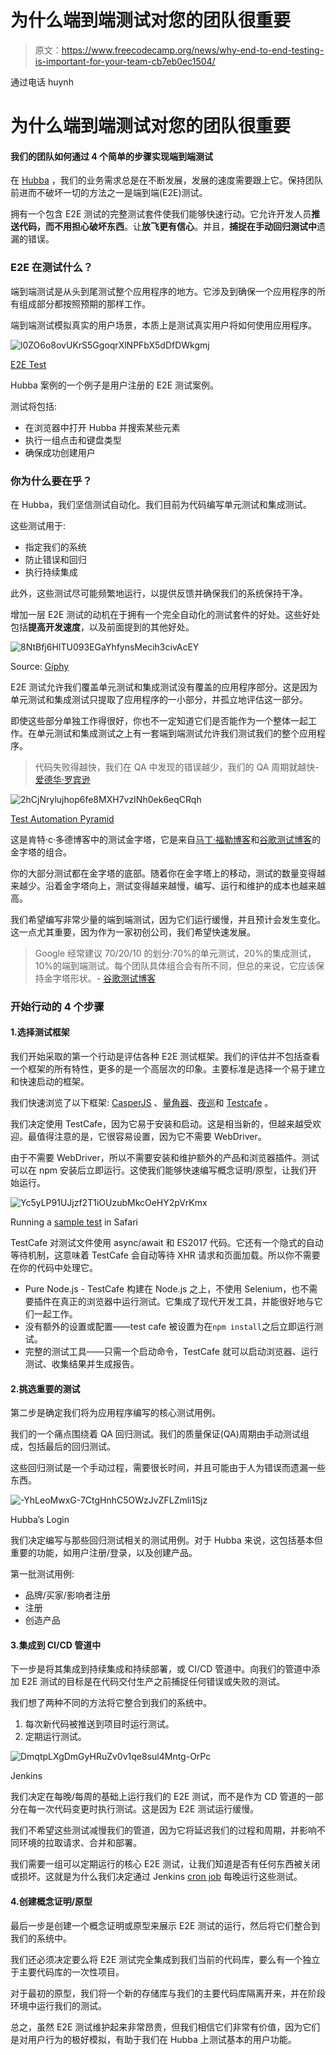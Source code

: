 # 为什么端到端测试对您的团队很重要

> 原文：<https://www.freecodecamp.org/news/why-end-to-end-testing-is-important-for-your-team-cb7eb0ec1504/>

通过电话 huynh

# 为什么端到端测试对您的团队很重要

#### 我们的团队如何通过 4 个简单的步骤实现端到端测试

在 [Hubba](https://www.hubba.com/) ，我们的业务需求总是在不断发展，发展的速度需要跟上它。保持团队前进而不破坏一切的方法之一是端到端(E2E)测试。

拥有一个包含 E2E 测试的完整测试套件使我们能够快速行动。它允许开发人员**推送代码，而不用担心破坏东西**。让**放飞更有信心**。并且，**捕捉在手动回归测试中**遗漏的错误。

### E2E 在测试什么？

端到端测试是从头到尾测试整个应用程序的地方。它涉及到确保一个应用程序的所有组成部分都按照预期的那样工作。

端到端测试模拟真实的用户场景，本质上是测试真实用户将如何使用应用程序。

![l0ZO6o8ovUKrS5GgoqrXlNPFbX5dDfDWkgmj](img/e46547c282794393874efbb9dacc31c2.png)

[E2E Test](https://twitter.com/Una/status/850451564527591424)

Hubba 案例的一个例子是用户注册的 E2E 测试案例。

测试将包括:

*   在浏览器中打开 Hubba 并搜索某些元素
*   执行一组点击和键盘类型
*   确保成功创建用户

### 你为什么要在乎？

在 Hubba，我们坚信测试自动化。我们目前为代码编写单元测试和集成测试。

这些测试用于:

*   指定我们的系统
*   防止错误和回归
*   执行持续集成

此外，这些测试尽可能频繁地运行，以提供反馈并确保我们的系统保持干净。

增加一层 E2E 测试的动机在于拥有一个完全自动化的测试套件的好处。这些好处包括**提高开发速度**，以及前面提到的其他好处。

![8NtBfj6HITU093EGaYhfynsMecih3civAcEY](img/18c5001ec8f2c66b5754a63f98d03914.png)

Source: [Giphy](https://giphy.com/gifs/fail-technology-i5RWkVZzVScmY)

E2E 测试允许我们覆盖单元测试和集成测试没有覆盖的应用程序部分。这是因为单元测试和集成测试只提取了应用程序的一小部分，并孤立地评估这一部分。

即使这些部分单独工作得很好，你也不一定知道它们是否能作为一个整体一起工作。在单元测试和集成测试之上有一套端到端测试允许我们测试我们的整个应用程序。

> 代码失败得越快，我们在 QA 中发现的错误越少，我们的 QA 周期就越快- [爱德华·罗宾逊](https://medium.com/@earobinson)

![2hCjNrylujhop6fe8MXH7vzINh0ek6eqCRqh](img/8cfe54d27c9c126f0da5df99abd37a87.png)

[Test Automation Pyramid](https://blog.kentcdodds.com/write-tests-not-too-many-mostly-integration-5e8c7fff591c)

这是肯特·c·多德博客中的测试金字塔，它是来自[马丁·福勒博客](https://martinfowler.com/bliki/TestPyramid.html)和[谷歌测试博客](https://testing.googleblog.com/2015/04/just-say-no-to-more-end-to-end-tests.html)的金字塔的组合。

你的大部分测试都在金字塔的底部。随着你在金字塔上的移动，测试的数量变得越来越少。沿着金字塔向上，测试变得越来越慢，编写、运行和维护的成本也越来越高。

我们希望编写非常少量的端到端测试，因为它们运行缓慢，并且预计会发生变化。这一点尤其重要，因为作为一家初创公司，我们希望快速发展。

> Google 经常建议 70/20/10 的划分:70%的单元测试，20%的集成测试，10%的端到端测试。每个团队具体组合会有所不同，但总的来说，它应该保持金字塔形状。- [谷歌测试博客](https://testing.googleblog.com/2015/04/just-say-no-to-more-end-to-end-tests.html)

### 开始行动的 4 个步骤

#### 1.选择测试框架

我们开始采取的第一个行动是评估各种 E2E 测试框架。我们的评估并不包括查看一个框架的所有特性，更多的是一个高层次的印象。主要标准是选择一个易于建立和快速启动的框架。

我们快速浏览了以下框架: [CasperJS](http://casperjs.org/) 、[量角器](http://www.protractortest.org/#/)、[夜巡](http://nightwatchjs.org/)和 [Testcafe](https://devexpress.github.io/testcafe/) 。

我们决定使用 TestCafe，因为它易于安装和启动。这是相当新的，但越来越受欢迎。最值得注意的是，它很容易设置，因为它不需要 WebDriver。

由于不需要 WebDriver，所以不需要安装和维护额外的产品和浏览器插件。测试可以在 npm 安装后立即运行。这使我们能够快速编写概念证明/原型，让我们开始运行。

![Yc5yLP91UJjzf2T1iOUzubMkcOeHY2pVrKmx](img/d963ffa3bf59daae7c9efcfcafe2a48f.png)

Running a [sample test](https://github.com/DevExpress/testcafe) in Safari

TestCafe 对测试文件使用 async/await 和 ES2017 代码。它还有一个隐式的自动等待机制，这意味着 TestCafe 会自动等待 XHR 请求和页面加载。所以你不需要在你的代码中处理它。

*   Pure Node.js - TestCafe 构建在 Node.js 之上，不使用 Selenium，也不需要插件在真正的浏览器中运行测试。它集成了现代开发工具，并能很好地与它们一起工作。
*   没有额外的设置或配置——test cafe 被设置为在`npm install`之后立即运行测试。
*   完整的测试工具——只需一个启动命令，TestCafe 就可以启动浏览器、运行测试、收集结果并生成报告。

#### 2.挑选重要的测试

第二步是确定我们将为应用程序编写的核心测试用例。

我们的一个痛点围绕着 QA 回归测试。我们的质量保证(QA)周期由手动测试组成，包括最后的回归测试。

这些回归测试是一个手动过程，需要很长时间，并且可能由于人为错误而遗漏一些东西。

![-YhLeoMwxG-7CtgHnhC5OWzJvZFLZmli1Sjz](img/ce624b78527beae3d5c93c03195545fb.png)

Hubba’s Login

我们决定编写与那些回归测试相关的测试用例。对于 Hubba 来说，这包括基本但重要的功能，如用户注册/登录，以及创建产品。

第一批测试用例:

*   品牌/买家/影响者注册
*   注册
*   创造产品

#### 3.集成到 CI/CD 管道中

下一步是将其集成到持续集成和持续部署，或 CI/CD 管道中。向我们的管道中添加 E2E 测试的目标是在代码交付生产之前捕捉任何错误或失败的测试。

我们想了两种不同的方法将它整合到我们的系统中。

1.  每次新代码被推送到项目时运行测试。
2.  定期运行测试。

![DmqtpLXgDmGyHRuZv0v1qe8sul4Mntg-OrPc](img/e4b2e328c81824e61c26722d56c5fbb8.png)

Jenkins

我们决定在每晚/每周的基础上运行我们的 E2E 测试，而不是作为 CD 管道的一部分在每一次代码变更时执行测试。这是因为 E2E 测试运行缓慢。

我们不希望这些测试减慢我们的管道，因为它将延迟我们的过程和周期，并影响不同环境的拉取请求、合并和部署。

我们需要一组可以定期运行的核心 E2E 测试，让我们知道是否有任何东西被关闭或损坏。这就是为什么我们决定通过 Jenkins [cron job](https://code.tutsplus.com/tutorials/scheduling-tasks-with-cron-jobs--net-8800) 每晚运行这些测试。

#### 4.创建概念证明/原型

最后一步是创建一个概念证明或原型来展示 E2E 测试的运行，然后将它们整合到我们的系统中。

我们还必须决定要么将 E2E 测试完全集成到我们当前的代码库，要么有一个独立于主要代码库的一次性项目。

对于最初的原型，我们将一个新的存储库与我们的主要代码库隔离开来，并在阶段环境中运行我们的测试。

总之，虽然 E2E 测试维护起来非常昂贵，但我们相信它们非常有价值，因为它们是对用户行为的极好模拟，有助于我们在 Hubba 上测试基本的用户功能。